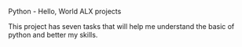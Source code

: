 Python - Hello, World ALX projects

This project has seven tasks that will help me understand the basic of python and better my skills.
